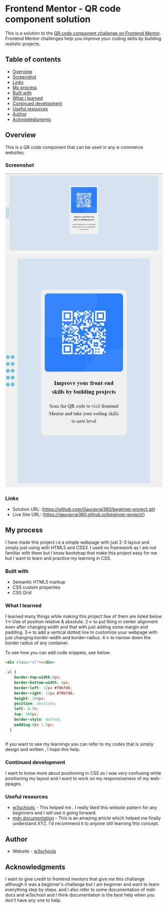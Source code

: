 # Frontend Mentor - QR code component solution

This is a solution to the [QR code component challenge on Frontend Mentor](https://www.frontendmentor.io/challenges/qr-code-component-iux_sIO_H). Frontend Mentor challenges help you improve your coding skills by building realistic projects. 

## Table of contents

  - [Overview](#overview)
  - [Screenshot](#screenshot)
  - [Links](#links)
  - [My process](#my-process)
  - [Built with](#built-with)
  - [What I learned](#what-i-learned)
  - [Continued development](#continued-development)
  - [Useful resources](#useful-resources)
  - [Author](#author)
  - [Acknowledgments](#acknowledgments)

## Overview
This is a QR code component that can be used in any e-commerce websites.

### Screenshot

![Desktop Version](desktop-version.jpg)
![Mobile Version](mobile-version.jpg)

### Links

- Solution URL: (https://github.com/Gauravraj360/beginner-project.git)
- Live Site URL: (https://gauravraj360.github.io/beginner-project/)

## My process

I have made this project i.e a simple webpage with just 2-3 layout and simply just using with HTML5 and CSS3. I used no framework as I am not familiar with them but I know bootstrap that make this project easy for me but I want to learn and practice my learning in CSS.

### Built with

- Semantic HTML5 markup
- CSS custom properties
- CSS Grid


### What I learned

I learned many things while making this project few of them are listed below
1-> Use of position relative & absolute.
2-> to put thing in center alignment even after changing width and that with just adding some margin and padding.
3-> to add a vertical dotted line to customize your webpage with just changing border-width and border-radius.
4-> to narrow down the border radius of any container.

To see how you can add code snippets, see below:

```html
<div class="vl"></div>
```
```css
.vl {
    border-top-width:0px;
    border-bottom-width: 0px;
    border-left: 12px #70bfd6;
    border-right: 12px #70bfd6;
    height: 100px;
    position: absolute;
    left: 0.5%;
    top: 360px;
    border-style: dotted;
    padding:0px 1.5px;
  }
```
```js

```
If you want to see my learnings you can refer to my codes that is simply design and written , I hope this help.


### Continued development

I want to know more about positioning in CSS as I was very confusing while positioning my layout and I want to work on my responsiveness of my web-ppages.


### Useful resources

- [w3schools](https://www.w3schools.com) - This helped me . I really liked this website pattern for any beginners and I will use it going forward.
- [mdn documentation](https://www.devdocs.io) - This is an amazing article which helped me finally understand XYZ. I'd recommend it to anyone still learning this concept.


## Author

- Website - [w3schools](https://w3-schools.com)


## Acknowledgments

I want to give credit to frontend mentors that give me this challange although it was a beginner's challange but I am beginner and want to learn everything step by steps.
and I also refer to some documentation of mdn docs and w3school and I think documentation is the best help when you don't have any one to help.


